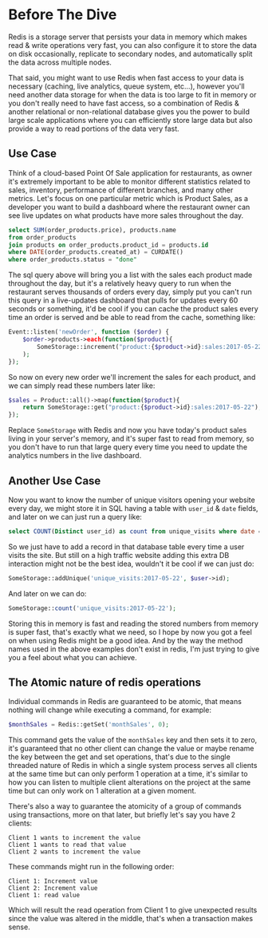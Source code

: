 # Before The Dive

Redis is a storage server that persists your data in memory which makes read & write operations very fast, you can also configure it to store the data on disk occasionally, replicate to secondary nodes, and automatically split the data across multiple nodes.

That said, you might want to use Redis when fast access to your data is necessary (caching, live analytics, queue system, etc...), however you'll need another data storage for when the data is too large to fit in memory or you don't really need to have fast access, so a combination of Redis & another relational or non-relational database gives you the power to build large scale applications where you can efficiently store large data but also provide a way to read portions of the data very fast.

## Use Case

Think of a cloud-based Point Of Sale application for restaurants, as owner it's extremely important to be able to monitor different statistics related to sales, inventory, performance of different branches, and many other metrics. Let's focus on one particular metric which is Product Sales, as a developer you want to build a dashboard where the restaurant owner can see live updates on what products have more sales throughout the day.

```sql
select SUM(order_products.price), products.name
from order_products
join products on order_products.product_id = products.id
where DATE(order_products.created_at) = CURDATE()
where order_products.status = "done"
```

The sql query above will bring you a list with the sales each product made throughout the day, but it's a relatively heavy query to run when the restaurant serves thousands of orders every day, simply put you can't run this query in a live-updates dashboard that pulls for updates every 60 seconds or something, it'd be cool if you can cache the product sales every time an order is served and be able to read from the cache, something like:

```php
Event::listen('newOrder', function ($order) {
    $order->products->each(function($product){
        SomeStorage::increment("product:{$product->id}:sales:2017-05-22", $product->sales);
    );
});
```

So now on every new order we'll increment the sales for each product, and we can simply read these numbers later like:

```php
$sales = Product::all()->map(function($product){
    return SomeStorage::get("product:{$product->id}:sales:2017-05-22");
});
```

Replace `SomeStorage` with Redis and now you have today's product sales living in your server's memory, and it's super fast to read from memory, so you don't have to run that large query every time you need to update the analytics numbers in the live dashboard.

## Another Use Case

Now you want to know the number of unique visitors opening your website every day, we might store it in SQL having a table with `user_id` & `date` fields, and later on we can just run a query like:

```sql
select COUNT(Distinct user_id) as count from unique_visits where date = "2017-05-22"
```

So we just have to add a record in that database table every time a user visits the site. But still on a high traffic website adding this extra DB interaction might not be the best idea, wouldn't it be cool if we can just do:

```php
SomeStorage::addUnique('unique_visits:2017-05-22', $user->id);
```

And later on we can do:

```php
SomeStorage::count('unique_visits:2017-05-22');
```

Storing this in memory is fast and reading the stored numbers from memory is super fast, that's exactly what we need, so I hope by now you got a feel on when using Redis might be a good idea. And by the way the method names used in the above examples don't exist in redis, I'm just trying to give you a feel about what you can achieve.

## The Atomic nature of redis operations

Individual commands in Redis are guaranteed to be atomic, that means nothing will change while executing a command, for example:

```php
$monthSales = Redis::getSet('monthSales', 0);
```

This command gets the value of the `monthSales` key and then sets it to zero, it's guaranteed that no other client can change the value or maybe rename the key between the get and set operations, that's due to the single threaded nature of Redis in which a single system process serves all clients at the same time but can only perform 1 operation at a time, it's similar to how you can listen to multiple client alterations on the project at the same time but can only work on 1 alteration at a given moment.

There's also a way to guarantee the atomicity of a group of commands using transactions, more on that later, but briefly let's say you have 2 clients:

```
Client 1 wants to increment the value
Client 1 wants to read that value
Client 2 wants to increment the value
```

These commands might run in the following order:

```
Client 1: Increment value
Client 2: Increment value
Client 1: read value
```

Which will result the read operation from Client 1 to give unexpected results since the value was altered in the middle, that's when a transaction makes sense.
